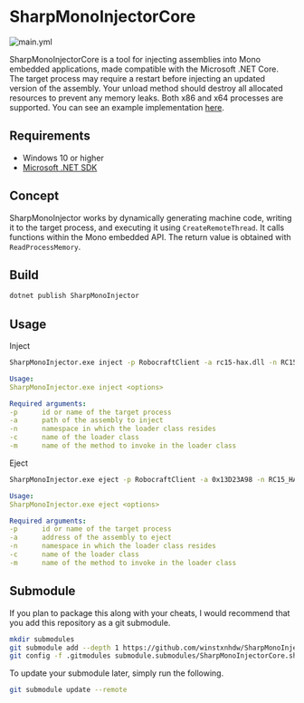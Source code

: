 # SharpMonoInjectorCore

![main.yml](https://github.com/winstxnhdw/SharpMonoInjectorCore/actions/workflows/main.yml/badge.svg)

SharpMonoInjectorCore is a tool for injecting assemblies into Mono embedded applications, made compatible with the Microsoft .NET Core. The target process may require a restart before injecting an updated version of the assembly. Your unload method should destroy all allocated resources to prevent any memory leaks. Both x86 and x64 processes are supported. You can see an example implementation [here](https://github.com/winstxnhdw/rc15-hax/blob/master/rc15-hax/Scripts/Loader.cs).

## Requirements

- Windows 10 or higher
- [Microsoft .NET SDK](https://dotnet.microsoft.com/en-us/download)

## Concept

SharpMonoInjector works by dynamically generating machine code, writing it to the target process, and executing it using `CreateRemoteThread`. It calls functions within the Mono embedded API. The return value is obtained with `ReadProcessMemory`.

## Build

```bash
dotnet publish SharpMonoInjector
```

## Usage

Inject

```bash
SharpMonoInjector.exe inject -p RobocraftClient -a rc15-hax.dll -n RC15_HAX -c Loader -m Load
```

```yaml
Usage:
SharpMonoInjector.exe inject <options>

Required arguments:
-p      id or name of the target process
-a      path of the assembly to inject
-n      namespace in which the loader class resides
-c      name of the loader class
-m      name of the method to invoke in the loader class
```

Eject

```bash
SharpMonoInjector.exe eject -p RobocraftClient -a 0x13D23A98 -n RC15_HAX -c Loader -m Unload
```

```yaml
Usage:
SharpMonoInjector.exe eject <options>

Required arguments:
-p      id or name of the target process
-a      address of the assembly to eject
-n      namespace in which the loader class resides
-c      name of the loader class
-m      name of the method to invoke in the loader class
```

## Submodule

If you plan to package this along with your cheats, I would recommend that you add this repository as a git submodule.

```bash
mkdir submodules
git submodule add --depth 1 https://github.com/winstxnhdw/SharpMonoInjectorCore.git ./submodules/SharpMonoInjectorCore
git config -f .gitmodules submodule.submodules/SharpMonoInjectorCore.shallow true
```

To update your submodule later, simply run the following.

```bash
git submodule update --remote
```
